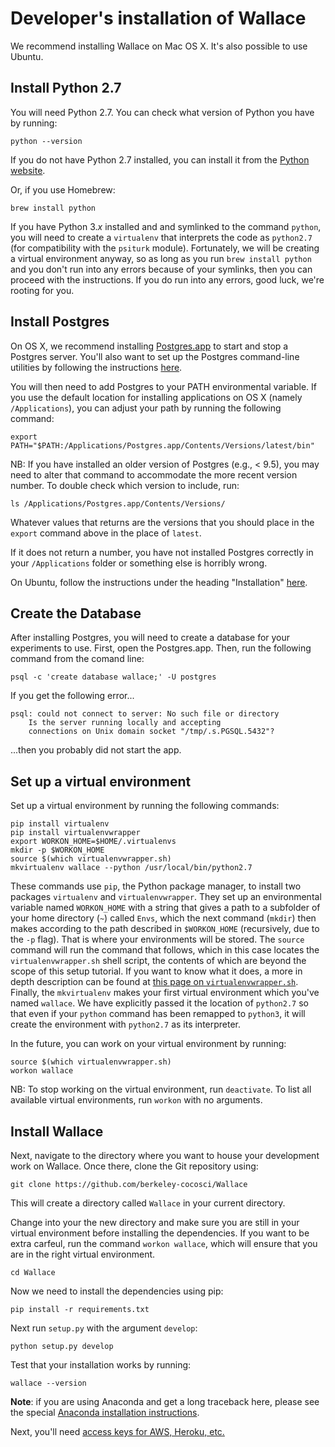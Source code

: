 # Developer's installation of Wallace

We recommend installing Wallace on Mac OS X. It's also possible to use Ubuntu.

## Install Python 2.7

You will need Python 2.7. You can check what version of Python you have by running:
```
python --version
```
If you do not have Python 2.7 installed, you can install it from the [Python website](https://www.python.org/downloads/).

Or, if you use Homebrew:
```
brew install python
```

If you have Python 3.*x* installed and and symlinked to the command `python`, you will need to create a `virtualenv` that interprets the code as `python2.7` (for compatibility with the `psiturk` module). Fortunately, we will be creating a virtual environment anyway, so as long as you run `brew install python` and you don't run into any errors because of your symlinks, then you can proceed with the instructions. If you do run into any errors, good luck, we're rooting for you. 

## Install Postgres

On OS X, we recommend installing [Postgres.app](http://postgresapp.com) to start and stop a Postgres server. You'll also want to set up the Postgres command-line utilities by following the instructions [here](http://postgresapp.com/documentation/cli-tools.html).

You will then need to add Postgres to your PATH environmental variable. If you use the default location for installing applications on OS X (namely `/Applications`), you can adjust your path by running the following command:
```
export PATH="$PATH:/Applications/Postgres.app/Contents/Versions/latest/bin"
```
NB: If you have installed an older version of Postgres (e.g., < 9.5), you may need to alter that command to accommodate the more recent version number. To double check which version to include, run:    
```
ls /Applications/Postgres.app/Contents/Versions/
```
Whatever values that returns are the versions that you should place in the `export` command above in the place of `latest`. 

If it does not return a number, you have not installed Postgres correctly in your `/Applications` folder or something else is horribly wrong.

On Ubuntu, follow the instructions under the heading "Installation" [here](https://help.ubuntu.com/community/PostgreSQL). 

## Create the Database

After installing Postgres, you will need to create a database for your experiments to use. First, open the Postgres.app. Then, run the following command from the comand line:

```
psql -c 'create database wallace;' -U postgres
```

If you get the following error...

```
psql: could not connect to server: No such file or directory
    Is the server running locally and accepting
    connections on Unix domain socket "/tmp/.s.PGSQL.5432"?
```

...then you probably did not start the app.

## Set up a virtual environment

Set up a virtual environment by running the following commands:

```
pip install virtualenv
pip install virtualenvwrapper
export WORKON_HOME=$HOME/.virtualenvs
mkdir -p $WORKON_HOME
source $(which virtualenvwrapper.sh)
mkvirtualenv wallace --python /usr/local/bin/python2.7
```

These commands use `pip`, the Python package manager, to install two packages `virtualenv` and `virtualenvwrapper`. They set up an environmental variable named `WORKON_HOME` with a string that gives a path to a subfolder of your home directory (`~`) called `Envs`, which the next command (`mkdir`) then makes according to the path described in `$WORKON_HOME` (recursively, due to the `-p` flag). That is where your environments will be stored. The `source` command will run the command that follows, which in this case locates the `virtualenvwrapper.sh` shell script, the contents of which are beyond the scope of this setup tutorial. If you want to know what it does, a more in depth description can be found at [this page on `virtualenvwrapper.sh`](http://virtualenvwrapper.readthedocs.org/en/latest/install.html#python-interpreter-virtualenv-and-path). Finally, the `mkvirtualenv` makes your first virtual environment which you've named `wallace`. We have explicitly passed it the location of `python2.7` so that even if your `python` command has been remapped to `python3`, it will create the environment with `python2.7` as its interpreter.

In the future, you can work on your virtual environment by running:

```
source $(which virtualenvwrapper.sh)
workon wallace
```

NB: To stop working on the virtual environment, run `deactivate`. To list all available virtual environments, run `workon` with no arguments.

## Install Wallace

Next, navigate to the directory where you want to house your development work on Wallace. Once there, clone the Git repository using:

```
git clone https://github.com/berkeley-cocosci/Wallace
```

This will create a directory called `Wallace` in your current directory. 

Change into your the new directory and make sure you are still in your virtual environment before installing the dependencies. If you want to be extra carfeul, run the command `workon wallace`, which will ensure that you are in the right virtual environment.

```
cd Wallace
```

Now we need to install the dependencies using pip:

```
pip install -r requirements.txt
```

Next run `setup.py` with the argument `develop`:

```
python setup.py develop
```

Test that your installation works by running:

```
wallace --version
```

**Note**: if you are using Anaconda and get a long traceback here, please see the special [Anaconda installation instructions](Wallace-with-Anaconda.md).

Next, you'll need [access keys for AWS, Heroku, etc.](AWS-etc-keys.md)
